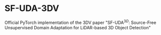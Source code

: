 # SF-UDA-3DV
Official PyTorch implementation of the 3DV paper "SF-UDA$^{3D}$: Source-Free Unsupervised Domain Adaptation for LiDAR-based 3D Object Detection"
